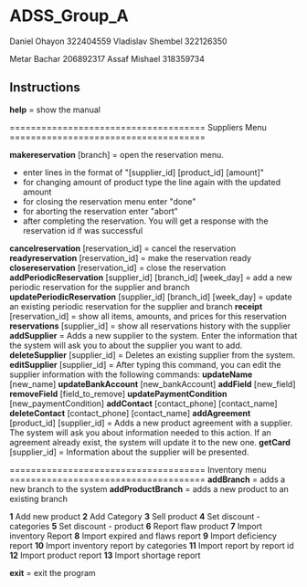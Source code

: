 # ADSS_Group_A

Daniel Ohayon 322404559 Vladislav Shembel 322126350

Metar Bachar 206892317 Assaf Mishael 318359734

## Instructions

**help** = show the manual

===================================== Suppliers Menu =====================================

**makereservation** [branch] = open the reservation menu.

- enter lines in the format of "[supplier_id] [product_id] [amount]"
- for changing amount of product type the line again with the updated amount
- for closing the reservation menu enter "done"
- for aborting the reservation enter "abort"
- after completing the reservation. You will get a response with the reservation id if was successful

**cancelreservation** [reservation_id] = cancel the reservation
**readyreservation** [reservation_id] = make the reservation ready
**closereservation** [reservation_id] = close the reservation
**addPeriodicReservation** [supplier_id] [branch_id] [week_day] = add a new periodic reservation for the supplier and branch
**updatePeriodicReservation** [supplier_id] [branch_id] [week_day] = update an existing periodic reservation for the supplier and branch
**receipt** [reservation_id] = show all items, amounts, and prices for this reservation
**reservations** [supplier_id] = show all reservations history with the supplier
**addSupplier** = Adds a new supplier to the system. Enter the information that the system will ask you to about the supplier you want to add.
**deleteSupplier** [supplier_id] = Deletes an existing supplier from the system.
**editSupplier** [supplier_id] = After typing this command, you can edit the supplier information with the following commands:
**updateName** [new_name]
**updateBankAccount** [new_bankAccount]
**addField** [new_field]
**removeField** [field_to_remove]
**updatePaymentCondition** [new_paymentCondition]
**addContact** [contact_phone] [contact_name]
**deleteContact** [contact_phone] [contact_name]
**addAgreement** [product_id] [supplier_id] = Adds a new product agreement with a supplier. The system will ask you about information needed to this action.
If an agreement already exist, the system will update it to the new one.
**getCard** [supplier_id] = Information about the supplier will be presented.

===================================== Inventory menu =====================================
**addBranch** = adds a new branch to the system
**addProductBranch** = adds a new product to an existing branch

**1** Add new product
**2** Add Category
**3** Sell product
**4** Set discount - categories
**5** Set discount - product
**6** Report flaw product
**7** Import inventory Report
**8** Import expired and flaws report
**9** Import deficiency report
**10** Import inventory report by categories
**11** Import report by report id
**12** Import product report
**13** Import shortage report

**exit** = exit the program
